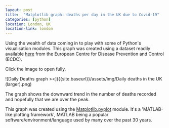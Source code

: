 ```yaml
---
layout: post
title:  "Matplotlib graph: deaths per day in the UK due to Covid-19"
categories: [python]
location: London, UK
location-link: london
---
```


Using the wealth of data coming in to play with some of Python's visualisation modules. This graph was created using a dataset readily available [here](https://www.ecdc.europa.eu/en/publications-data/download-todays-data-geographic-distribution-covid-19-cases-worldwide) from the European Centre for Disease Prevention and Control (ECDC).

Click the image to open fully.

![Daily Deaths graph ><]({{site.baseurl}}/assets/img/Daily deaths in the UK (larger).png)

<!--description-->

The graph shows the downward trend in the number of deaths recorded and hopefully that we are over the peak.

This graph was created using the [Matplotlib.pyplot](https://matplotlib.org/api/pyplot_api.html) module. It's a 'MATLAB-like plotting framework', MATLAB being a popular software/environment/language used by many over the past 30 years.
